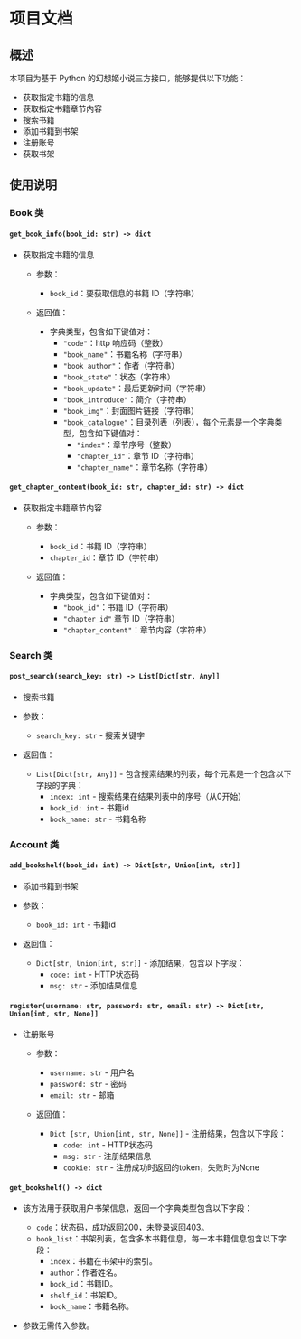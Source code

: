 # 项目文档

## 概述

本项目为基于 Python 的幻想姬小说三方接口，能够提供以下功能：

- 获取指定书籍的信息
- 获取指定书籍章节内容
- 搜索书籍
- 添加书籍到书架
- 注册账号
- 获取书架

## 使用说明

### Book 类

#### `get_book_info(book_id: str) -> dict`

- 获取指定书籍的信息

  - 参数：
      - `book_id`：要获取信息的书籍 ID（字符串）

  - 返回值：
      - 字典类型，包含如下键值对：
          - `"code"`：http 响应码（整数）
          - `"book_name"`：书籍名称（字符串）
          - `"book_author"`：作者（字符串）
          - `"book_state"`：状态（字符串）
          - `"book_update"`：最后更新时间（字符串）
          - `"book_introduce"`：简介（字符串）
          - `"book_img"`：封面图片链接（字符串）
          - `"book_catalogue"`：目录列表（列表），每个元素是一个字典类型，包含如下键值对：
              - `"index"`：章节序号（整数）
              - `"chapter_id"`：章节 ID（字符串）
              - `"chapter_name"`：章节名称（字符串）

#### `get_chapter_content(book_id: str, chapter_id: str) -> dict`

- 获取指定书籍章节内容

  - 参数：
      - `book_id`：书籍 ID（字符串）
      - `chapter_id`：章节 ID（字符串）

  - 返回值：
      - 字典类型，包含如下键值对：
          - `"book_id"`：书籍 ID（字符串）
          - `"chapter_id"` 章节 ID（字符串）
          - `"chapter_content"`：章节内容（字符串）

 

### Search 类
 
#### `post_search(search_key: str) -> List[Dict[str, Any]]`
  - 搜索书籍
  
  - 参数：
      - `search_key: str` - 搜索关键字
  
  - 返回值：
      - `List[Dict[str, Any]]` - 包含搜索结果的列表，每个元素是一个包含以下字段的字典：
          - `index: int` - 搜索结果在结果列表中的序号（从0开始）
          - `book_id: int` - 书籍id
          - `book_name: str` - 书籍名称


### Account 类 

#### `add_bookshelf(book_id: int) -> Dict[str, Union[int, str]]`
  - 添加书籍到书架
  
  - 参数：
      - `book_id: int` - 书籍id
  
  - 返回值：
      - `Dict[str, Union[int, str]]` - 添加结果，包含以下字段：
          - `code: int` - HTTP状态码
          - `msg: str` - 添加结果信息

#### `register(username: str, password: str, email: str) -> Dict[str, Union[int, str, None]]`
- 注册账号

  - 参数：
      - `username: str` - 用户名
      - `password: str` - 密码
      - `email: str` - 邮箱
  
  - 返回值：
      - `Dict [str, Union[int, str, None]]` - 注册结果，包含以下字段：
          - `code: int` - HTTP状态码
          - `msg: str` - 注册结果信息
          - `cookie: str` - 注册成功时返回的token，失败时为None
          

#### `get_bookshelf() -> dict`
  - 该方法用于获取用户书架信息，返回一个字典类型包含以下字段：
    - `code`：状态码，成功返回200，未登录返回403。
    - `book_list`：书架列表，包含多本书籍信息，每一本书籍信息包含以下字段：
        - `index`：书籍在书架中的索引。
        - `author`：作者姓名。
        - `book_id`：书籍ID。
        - `shelf_id`：书架ID。
        - `book_name`：书籍名称。

  - 参数无需传入参数。